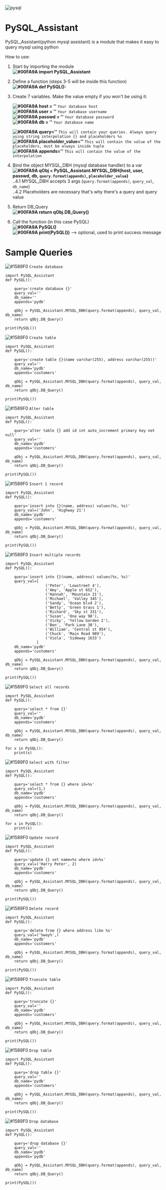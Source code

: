 ![pysql](https://raw.githubusercontent.com/jamesonfajardo/PySQL_Assistant/master/pysql.png)

# PySQL_Assistant
PySQL_Assistant(python mysql assistant) is a module that makes it easy to query mysql using python

How to use:
1. Start by importing the module  
    **![#00FA9A](https://placehold.it/15/00FA9A/000000?text=+) import PySQL_Assistant**
    
2. Define a function (steps 3-5 will be inside this function)  
    **![#00FA9A](https://placehold.it/15/00FA9A/000000?text=+) def PySQL():**

3. Create 7 variables. Make the value empty if you won't be using it:  

    **![#00FA9A](https://placehold.it/15/00FA9A/000000?text=+) host = ''** `Your database host`  
    **![#00FA9A](https://placehold.it/15/00FA9A/000000?text=+) user = ''** `Your database username`  
    **![#00FA9A](https://placehold.it/15/00FA9A/000000?text=+) passwd = ''** `Your database password`  
    **![#00FA9A](https://placehold.it/15/00FA9A/000000?text=+) db = ''** `Your database name`  
    
    **![#00FA9A](https://placehold.it/15/00FA9A/000000?text=+) query=''** `This will contain your queries. Always query using string interpolation {} and placeholders %s`  
    **![#00FA9A](https://placehold.it/15/00FA9A/000000?text=+) placeholder_value=''** `This will contain the value of the placeholders, must be always inside tuple`  
    **![#00FA9A](https://placehold.it/15/00FA9A/000000?text=+) appends=''**  `This will contain the value of the interpolation`
    
4. Bind the object MYSQL_DBH (mysql database handler) to a var  
  **![#00FA9A](https://placehold.it/15/00FA9A/000000?text=+) qObj = PySQL_Assistant.MYSQL_DBH(host, user, passwd, db, `query.format(appends)`, `placeholder_value`)**  
  ..4.1 MYSQL_DBH accepts 3 args (`query.format(appends)`, `query_val`, `db_name`)  
  ..4.2 Placeholders are necessary that's why there's a query and query value  
  
5. Return DB_Query  
  **![#00FA9A](https://placehold.it/15/00FA9A/000000?text=+) return qObj.DB_Query()**
  
5. Call the function (in this case PySQL)  
  **![#00FA9A](https://placehold.it/15/00FA9A/000000?text=+) PySQL()**  
  **![#00FA9A](https://placehold.it/15/00FA9A/000000?text=+) print(PySQL())** --> optional, used to print success message


# Sample Queries
![#1589F0](https://placehold.it/15/1589F0/000000?text=+) `Create database`  

    import PySQL_Assistant
    def PySQL():

        query='create database {}'
        query_val=''
        db_name=''
        appends='pydb'

        qObj = PySQL_Assistant.MYSQL_DBH(query.format(appends), query_val, db_name)
        return qObj.DB_Query()

    print(PySQL())



![#1589F0](https://placehold.it/15/1589F0/000000?text=+) `Create table`  

    import PySQL_Assistant
    def PySQL():

        query='create table {}(name varchar(255), address varchar(255))'
        query_val=''
        db_name='pydb'
        appends='customers'

        qObj = PySQL_Assistant.MYSQL_DBH(query.format(appends), query_val, db_name)
        return qObj.DB_Query()

    print(PySQL())
    
    
![#1589F0](https://placehold.it/15/1589F0/000000?text=+) `Alter table`  

    import PySQL_Assistant
    def PySQL():

        query='alter table {} add id int auto_increment primary key not null'
        query_val=''
        db_name='pydb'
        appends='customers'

        qObj = PySQL_Assistant.MYSQL_DBH(query.format(appends), query_val, db_name)
        return qObj.DB_Query()

    print(PySQL())
    
    
![#1589F0](https://placehold.it/15/1589F0/000000?text=+) `Insert 1 record`  

    import PySQL_Assistant
    def PySQL():

        query='insert into {}(name, address) values(%s, %s)'
        query_val=('John', 'Highway 21')
        db_name='pydb'
        appends='customers'

        qObj = PySQL_Assistant.MYSQL_DBH(query.format(appends), query_val, db_name)
        return qObj.DB_Query()

    print(PySQL())



![#1589F0](https://placehold.it/15/1589F0/000000?text=+) `Insert multiple records`  

    import PySQL_Assistant
    def PySQL():

        query='insert into {}(name, address) values(%s, %s)'
        query_val=[
                      ('Peter', 'Lowstreet 4'),
                      ('Amy', 'Apple st 652'),
                      ('Hannah', 'Mountain 21'),
                      ('Michael', 'Valley 345'),
                      ('Sandy', 'Ocean blvd 2'),
                      ('Betty', 'Green Grass 1'),
                      ('Richard', 'Sky st 331'),
                      ('Susan', 'One way 98'),
                      ('Vicky', 'Yellow Garden 2'),
                      ('Ben', 'Park Lane 38'),
                      ('William', 'Central st 954'),
                      ('Chuck', 'Main Road 989'),
                      ('Viola', 'Sideway 1633')
                  ]
        db_name='pydb'
        appends='customers'

        qObj = PySQL_Assistant.MYSQL_DBH(query.format(appends), query_val, db_name)
        return qObj.DB_Query()

    print(PySQL())



![#1589F0](https://placehold.it/15/1589F0/000000?text=+) `Select all records`  

    import PySQL_Assistant
    def PySQL():

        query='select * from {}'
        query_val=''
        db_name='pydb'
        appends='customers'

        qObj = PySQL_Assistant.MYSQL_DBH(query.format(appends), query_val, db_name)
        return qObj.DB_Query()

    for x in PySQL():
        print(x)




![#1589F0](https://placehold.it/15/1589F0/000000?text=+) `Select with filter`  

    import PySQL_Assistant
    def PySQL():

        query='select * from {} where id=%s'
        query_val=(1,)
        db_name='pydb'
        appends='customers'

        qObj = PySQL_Assistant.MYSQL_DBH(query.format(appends), query_val, db_name)
        return qObj.DB_Query()

    for x in PySQL():
        print(x)



![#1589F0](https://placehold.it/15/1589F0/000000?text=+) `Update record`  

    import PySQL_Assistant
    def PySQL():

        query='update {} set name=%s where id=%s'
        query_val=('Harry Peter', 2)
        db_name='pydb'
        appends='customers'

        qObj = PySQL_Assistant.MYSQL_DBH(query.format(appends), query_val, db_name)
        return qObj.DB_Query()

    print(PySQL())



![#1589F0](https://placehold.it/15/1589F0/000000?text=+) `Delete record`  

    import PySQL_Assistant
    def PySQL():

        query='delete from {} where address like %s'
        query_val=('%way%',)
        db_name='pydb'
        appends='customers'

        qObj = PySQL_Assistant.MYSQL_DBH(query.format(appends), query_val, db_name)
        return qObj.DB_Query()

    print(PySQL())



![#1589F0](https://placehold.it/15/1589F0/000000?text=+) `Truncate table`

    import PySQL_Assistant
    def PySQL():

        query='truncate {}'
        query_val=''
        db_name='pydb'
        appends='customers'

        qObj = PySQL_Assistant.MYSQL_DBH(query.format(appends), query_val, db_name)
        return qObj.DB_Query()

    print(PySQL())



![#1589F0](https://placehold.it/15/1589F0/000000?text=+) `Drop table`  

    import PySQL_Assistant
    def PySQL():

        query='drop table {}'
        query_val=''
        db_name='pydb'
        appends='customers'

        qObj = PySQL_Assistant.MYSQL_DBH(query.format(appends), query_val, db_name)
        return qObj.DB_Query()

    print(PySQL())
    
    
    
![#1589F0](https://placehold.it/15/1589F0/000000?text=+) `Drop database`  

    import PySQL_Assistant  
    def PySQL():  

        query='drop database {}'
        query_val=''
        db_name='pydb'
        appends='pydb'

        qObj = PySQL_Assistant.MYSQL_DBH(query.format(appends), query_val, db_name)
        return qObj.DB_Query()

    print(PySQL())
